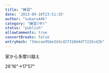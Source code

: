 ```yaml
---
title: "練習"
date: '2013-09-10T23:51:35'
author: "subaru44k"
category: "練習(中)"
status: "publish"
allowComments: true
convertBreaks: false
entryHash: "54ecae95be343cd2f310d4d7722bcd2b"
---
```

家から多摩川越え

26'16"→17'57"
